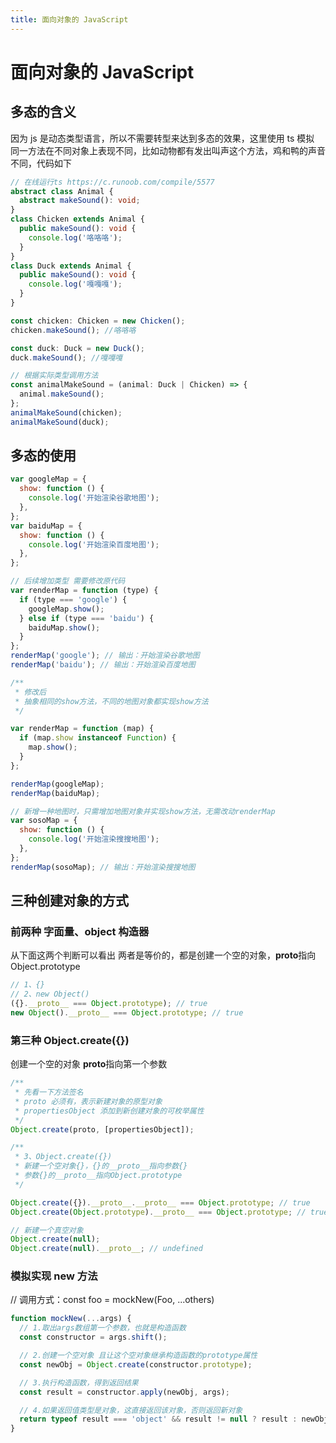 ```yaml
---
title: 面向对象的 JavaScript
---
```


# 面向对象的 JavaScript

## 多态的含义

因为 js 是动态类型语言，所以不需要转型来达到多态的效果，这里使用 ts 模拟
同一方法在不同对象上表现不同，比如动物都有发出叫声这个方法，鸡和鸭的声音不同，代码如下

```typescript
// 在线运行ts https://c.runoob.com/compile/5577
abstract class Animal {
  abstract makeSound(): void;
}
class Chicken extends Animal {
  public makeSound(): void {
    console.log('咯咯咯');
  }
}
class Duck extends Animal {
  public makeSound(): void {
    console.log('嘎嘎嘎');
  }
}

const chicken: Chicken = new Chicken();
chicken.makeSound(); //咯咯咯

const duck: Duck = new Duck();
duck.makeSound(); //嘎嘎嘎

// 根据实际类型调用方法
const animalMakeSound = (animal: Duck | Chicken) => {
  animal.makeSound();
};
animalMakeSound(chicken);
animalMakeSound(duck);
```

## 多态的使用

```js
var googleMap = {
  show: function () {
    console.log('开始渲染谷歌地图');
  },
};
var baiduMap = {
  show: function () {
    console.log('开始渲染百度地图');
  },
};

// 后续增加类型 需要修改原代码
var renderMap = function (type) {
  if (type === 'google') {
    googleMap.show();
  } else if (type === 'baidu') {
    baiduMap.show();
  }
};
renderMap('google'); // 输出：开始渲染谷歌地图
renderMap('baidu'); // 输出：开始渲染百度地图

/**
 * 修改后
 * 抽象相同的show方法，不同的地图对象都实现show方法
 */

var renderMap = function (map) {
  if (map.show instanceof Function) {
    map.show();
  }
};

renderMap(googleMap);
renderMap(baiduMap);

// 新增一种地图时，只需增加地图对象并实现show方法，无需改动renderMap
var sosoMap = {
  show: function () {
    console.log('开始渲染搜搜地图');
  },
};
renderMap(sosoMap); // 输出：开始渲染搜搜地图
```

## 三种创建对象的方式

### 前两种 字面量、object 构造器

从下面这两个判断可以看出 两者是等价的，都是创建一个空的对象，**proto**指向 Object.prototype

```js
// 1、{}
// 2、new Object()
({}.__proto__ === Object.prototype); // true
new Object().__proto__ === Object.prototype; // true
```

### 第三种 Object.create({})

创建一个空的对象 **proto**指向第一个参数

```js
/**
 * 先看一下方法签名
 * proto 必须有，表示新建对象的原型对象
 * propertiesObject 添加到新创建对象的可枚举属性
 */
Object.create(proto, [propertiesObject]);

/**
 * 3、Object.create({})
 * 新建一个空对象{}，{}的__proto__指向参数{}
 * 参数{}的__proto__指向Object.prototype
 */

Object.create({}).__proto__.__proto__ === Object.prototype; // true
Object.create(Object.prototype).__proto__ === Object.prototype; // true

// 新建一个真空对象
Object.create(null);
Object.create(null).__proto__; // undefined
```

### 模拟实现 new 方法

// 调用方式：const foo = mockNew(Foo, ...others)

```js
function mockNew(...args) {
  // 1.取出args数组第一个参数，也就是构造函数
  const constructor = args.shift();

  // 2.创建一个空对象 且让这个空对象继承构造函数的prototype属性
  const newObj = Object.create(constructor.prototype);

  // 3.执行构造函数，得到返回结果
  const result = constructor.apply(newObj, args);

  // 4.如果返回值类型是对象，这直接返回该对象，否则返回新对象
  return typeof result === 'object' && result != null ? result : newObj;
}
```
